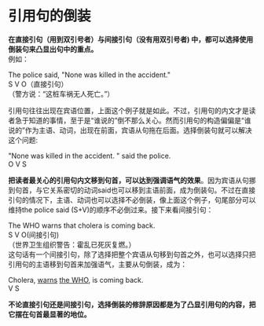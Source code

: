 # 引用句的倒装

<b>在**直接引句**（用到双引号者）与**间接引句**（没有用双引号者) 中，都可以选择**使用倒装句来凸显出句中的重点**。</b>  
例如：  
>  
The police said, "None was killed in the accident."  
S V O（直接引句）  
（警方说：“这桩车祸无人死亡。”）

引用句往往出现在宾语位置，上面这个例子就是如此。不过，引用句的内文才是读者急于知道的事情，至于是“谁说的”倒不那么关心。然而引用句的构造偏偏是“谁说的”作为主语、动词，出现在前面，宾语从句拖在后面。选择倒装句就可以解决这个问题:  
>  
"None was killed in the accident. " said the police.  
O V S  

**把读者最关心的引用句内文移到句首，可以达到强调语气的效果**。因为宾语从句挪到句首，与它关系密切的动词said也可以移到主语前面，成为倒装句。不过在直接引句的情况下，主语、动词也可以选择不必倒装，像上面这个例子，句尾部分可以维持the police said (S+V)的顺序不必倒过来。接下来看间接引句：  
>  
The WHO warns that cholera is coming back.  
S V O(间接引句)  
（世界卫生组织警告：霍乱已死灰复燃。）  
这句话有一个间接引句，除了选择把整个宾语从句移到句首之外，也可以选择只把引用句的主语移到句首来加强语气，主要从句倒装，成为：  
>  
Cholera, <u>warns</u> <u>the WHO</u>, is coming back.  
V S  

<b>不论直接引句还是间接引句，**选择倒装的修辞原因都是为了凸显引用句的内容**，把它摆在句首最显著的地位。</b>  